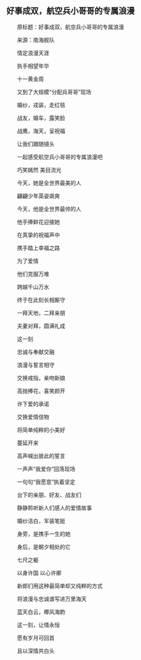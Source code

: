 ## 好事成双，航空兵小哥哥的专属浪漫
　　原标题：好事成双，航空兵小哥哥的专属浪漫

　　来源：南海舰队

　　情定浪漫天涯

　　执手相望年华

　　十一黄金周

　　又到了大规模“分配兵哥哥”现场

　　婚纱，戎装，走红毯

　　战友，婚车，露笑脸

　　战鹰，海天，呈祝福

　　让我们跟随镜头

　　一起感受航空兵小哥哥的专属浪漫吧

　　巧笑嫣然 美目流光

　　今天，她是全世界最美的人

　　翩翩少年英姿飒爽

　　今天，他是全世界最帅的人

　　他手捧鲜花迎接她

　　在真挚的祝福声中

　　携手踏上幸福之路

　　为了爱情

　　他们克服万难

　　跨越千山万水

　　终于在此刻长相厮守

　　一拜天地，二拜亲朋

　　夫妻对拜，圆满礼成

　　这一刻

　　忠诚与奉献交融

　　浪漫与誓言相守

　　交换戒指，亲吻新娘

　　高抛捧花，喜笑颜开

　　许下爱的承诺

　　交换爱情信物

　　将简单纯粹的小美好

　　蔓延开来

　　高声喊出彼此的誓言

　　一声声“我爱你”回荡现场

　　一句句“我愿意”执着坚定

　　台下的亲朋、好友、战友们

　　静静聆听新人们感人的爱情故事

　　婚纱洁白，军装笔挺

　　身旁，是携手一生的她

　　身后，是朝夕相处的它

　　七尺之躯

　　以身许国 以心许卿

　　新郎们用这种最简单却又纯粹的方式

　　将浪漫与忠诚谱写进万里海天

　　蓝天白云，椰风海韵

　　这一刻，让情永恒

　　愿有岁月可回首

　　且以深情共白头

